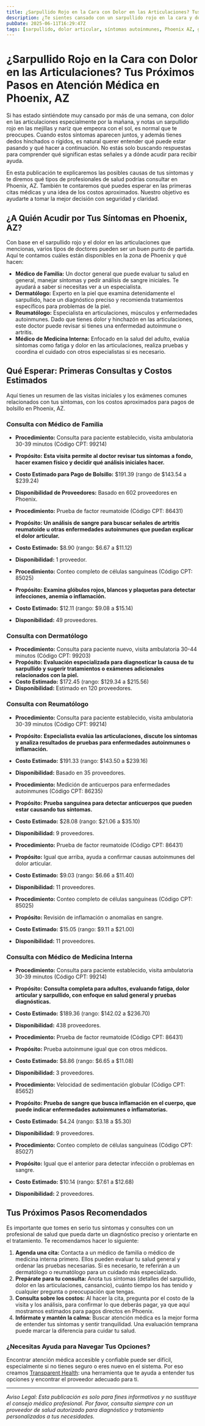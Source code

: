```yaml
---
title: ¿Sarpullido Rojo en la Cara con Dolor en las Articulaciones? Tus Próximos Pasos en Atención Médica en Phoenix, AZ  
description: ¿Te sientes cansado con un sarpullido rojo en la cara y dolor en las articulaciones? Aprende a quién acudir y cuánto podrían costar las primeras consultas en Phoenix, AZ.  
pubDate: 2025-06-11T16:29:47Z  
tags: [sarpullido, dolor articular, síntomas autoinmunes, Phoenix AZ, guía médica, transparencia de costos]  
---
```


# ¿Sarpullido Rojo en la Cara con Dolor en las Articulaciones? Tus Próximos Pasos en Atención Médica en Phoenix, AZ

Si has estado sintiéndote muy cansado por más de una semana, con dolor en las articulaciones especialmente por la mañana, y notas un sarpullido rojo en las mejillas y nariz que empeora con el sol, es normal que te preocupes. Cuando estos síntomas aparecen juntos, y además tienes dedos hinchados o rígidos, es natural querer entender qué puede estar pasando y qué hacer a continuación. No estás solo buscando respuestas para comprender qué significan estas señales y a dónde acudir para recibir ayuda.

En esta publicación te explicaremos las posibles causas de tus síntomas y te diremos qué tipos de profesionales de salud podrías consultar en Phoenix, AZ. También te contaremos qué puedes esperar en las primeras citas médicas y una idea de los costos aproximados. Nuestro objetivo es ayudarte a tomar la mejor decisión con seguridad y claridad.

## ¿A Quién Acudir por Tus Síntomas en Phoenix, AZ?

Con base en el sarpullido rojo y el dolor en las articulaciones que mencionas, varios tipos de doctores pueden ser un buen punto de partida. Aquí te contamos cuáles están disponibles en la zona de Phoenix y qué hacen:

- **Médico de Familia:** Un doctor general que puede evaluar tu salud en general, manejar síntomas y pedir análisis de sangre iniciales. Te ayudará a saber si necesitas ver a un especialista.
- **Dermatólogo:** Experto en la piel que examina detenidamente el sarpullido, hace un diagnóstico preciso y recomienda tratamientos específicos para problemas de la piel.
- **Reumatólogo:** Especialista en articulaciones, músculos y enfermedades autoinmunes. Dado que tienes dolor y hinchazón en las articulaciones, este doctor puede revisar si tienes una enfermedad autoinmune o artritis.
- **Médico de Medicina Interna:** Enfocado en la salud del adulto, evalúa síntomas como fatiga y dolor en las articulaciones, realiza pruebas y coordina el cuidado con otros especialistas si es necesario.

## Qué Esperar: Primeras Consultas y Costos Estimados

Aquí tienes un resumen de las visitas iniciales y los exámenes comunes relacionados con tus síntomas, con los costos aproximados para pagos de bolsillo en Phoenix, AZ.

### Consulta con Médico de Familia

- **Procedimiento:** Consulta para paciente establecido, visita ambulatoria 30-39 minutos (Código CPT: 99214)  
- **Propósito:** **Esta visita permite al doctor revisar tus síntomas a fondo, hacer examen físico y decidir qué análisis iniciales hacer.**  
- **Costo Estimado para Pago de Bolsillo:** $191.39 (rango de $143.54 a $239.24)  
- **Disponibilidad de Proveedores:** Basado en 602 proveedores en Phoenix.

- **Procedimiento:** Prueba de factor reumatoide (Código CPT: 86431)  
- **Propósito:** **Un análisis de sangre para buscar señales de artritis reumatoide u otras enfermedades autoinmunes que puedan explicar el dolor articular.**  
- **Costo Estimado:** $8.90 (rango: $6.67 a $11.12)  
- **Disponibilidad:** 1 proveedor.

- **Procedimiento:** Conteo completo de células sanguíneas (Código CPT: 85025)  
- **Propósito:** **Examina glóbulos rojos, blancos y plaquetas para detectar infecciones, anemia o inflamación.**  
- **Costo Estimado:** $12.11 (rango: $9.08 a $15.14)  
- **Disponibilidad:** 49 proveedores.

### Consulta con Dermatólogo

- **Procedimiento:** Consulta para paciente nuevo, visita ambulatoria 30-44 minutos (Código CPT: 99203)  
- **Propósito:** **Evaluación especializada para diagnosticar la causa de tu sarpullido y sugerir tratamientos o exámenes adicionales relacionados con la piel.**  
- **Costo Estimado:** $172.45 (rango: $129.34 a $215.56)  
- **Disponibilidad:** Estimado en 120 proveedores.

### Consulta con Reumatólogo

- **Procedimiento:** Consulta para paciente establecido, visita ambulatoria 30-39 minutos (Código CPT: 99214)  
- **Propósito:** **Especialista evalúa las articulaciones, discute los síntomas y analiza resultados de pruebas para enfermedades autoinmunes o inflamación.**  
- **Costo Estimado:** $191.33 (rango: $143.50 a $239.16)  
- **Disponibilidad:** Basado en 35 proveedores.

- **Procedimiento:** Medición de anticuerpos para enfermedades autoinmunes (Código CPT: 86235)  
- **Propósito:** **Prueba sanguínea para detectar anticuerpos que pueden estar causando tus síntomas.**  
- **Costo Estimado:** $28.08 (rango: $21.06 a $35.10)  
- **Disponibilidad:** 9 proveedores.

- **Procedimiento:** Prueba de factor reumatoide (Código CPT: 86431)  
- **Propósito:** Igual que arriba, ayuda a confirmar causas autoinmunes del dolor articular.  
- **Costo Estimado:** $9.03 (rango: $6.66 a $11.40)  
- **Disponibilidad:** 11 proveedores.

- **Procedimiento:** Conteo completo de células sanguíneas (Código CPT: 85025)  
- **Propósito:** Revisión de inflamación o anomalías en sangre.  
- **Costo Estimado:** $15.05 (rango: $9.11 a $21.00)  
- **Disponibilidad:** 11 proveedores.

### Consulta con Médico de Medicina Interna

- **Procedimiento:** Consulta para paciente establecido, visita ambulatoria 30-39 minutos (Código CPT: 99214)  
- **Propósito:** **Consulta completa para adultos, evaluando fatiga, dolor articular y sarpullido, con enfoque en salud general y pruebas diagnósticas.**  
- **Costo Estimado:** $189.36 (rango: $142.02 a $236.70)  
- **Disponibilidad:** 438 proveedores.

- **Procedimiento:** Prueba de factor reumatoide (Código CPT: 86431)  
- **Propósito:** Prueba autoinmune igual que con otros médicos.  
- **Costo Estimado:** $8.86 (rango: $6.65 a $11.08)  
- **Disponibilidad:** 3 proveedores.

- **Procedimiento:** Velocidad de sedimentación globular (Código CPT: 85652)  
- **Propósito:** **Prueba de sangre que busca inflamación en el cuerpo, que puede indicar enfermedades autoinmunes o inflamatorias.**  
- **Costo Estimado:** $4.24 (rango: $3.18 a $5.30)  
- **Disponibilidad:** 9 proveedores.

- **Procedimiento:** Conteo completo de células sanguíneas (Código CPT: 85027)  
- **Propósito:** Igual que el anterior para detectar infección o problemas en sangre.  
- **Costo Estimado:** $10.14 (rango: $7.61 a $12.68)  
- **Disponibilidad:** 2 proveedores.

## Tus Próximos Pasos Recomendados

Es importante que tomes en serio tus síntomas y consultes con un profesional de salud que pueda darte un diagnóstico preciso y orientarte en el tratamiento. Te recomendamos hacer lo siguiente:

1. **Agenda una cita:** Contacta a un médico de familia o médico de medicina interna primero. Ellos pueden evaluar tu salud general y ordenar las pruebas necesarias. Si es necesario, te referirán a un dermatólogo o reumatólogo para un cuidado más especializado.  
2. **Prepárate para tu consulta:** Anota tus síntomas (detalles del sarpullido, dolor en las articulaciones, cansancio), cuánto tiempo los has tenido y cualquier pregunta o preocupación que tengas.  
3. **Consulta sobre los costos:** Al hacer la cita, pregunta por el costo de la visita y los análisis, para confirmar lo que deberás pagar, ya que aquí mostramos estimados para pagos directos en Phoenix.  
4. **Infórmate y mantén la calma:** Buscar atención médica es la mejor forma de entender tus síntomas y sentir tranquilidad. Una evaluación temprana puede marcar la diferencia para cuidar tu salud.

### ¿Necesitas Ayuda para Navegar Tus Opciones?

Encontrar atención médica accesible y confiable puede ser difícil, especialmente si no tienes seguro o eres nuevo en el sistema. Por eso creamos [Transparent Health](https://transparenthealth.ai): una herramienta que te ayuda a entender tus opciones y encontrar el proveedor adecuado para ti.

---

*Aviso Legal: Esta publicación es solo para fines informativos y no sustituye el consejo médico profesional. Por favor, consulta siempre con un proveedor de salud autorizado para diagnóstico y tratamiento personalizados a tus necesidades.*